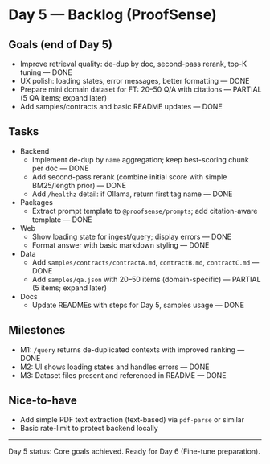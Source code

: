 # Day 5 — Backlog (ProofSense)

## Goals (end of Day 5)
- Improve retrieval quality: de-dup by doc, second-pass rerank, top-K tuning — DONE
- UX polish: loading states, error messages, better formatting — DONE
- Prepare mini domain dataset for FT: 20–50 Q/A with citations — PARTIAL (5 QA items; expand later)
- Add samples/contracts and basic README updates — DONE

## Tasks
- Backend
  - Implement de-dup by `name` aggregation; keep best-scoring chunk per doc — DONE
  - Add second-pass rerank (combine initial score with simple BM25/length prior) — DONE
  - Add `/healthz` detail: if Ollama, return first tag name — DONE
- Packages
  - Extract prompt template to `@proofsense/prompts`; add citation-aware template — DONE
- Web
  - Show loading state for ingest/query; display errors — DONE
  - Format answer with basic markdown styling — DONE
- Data
  - Add `samples/contracts/contractA.md`, `contractB.md`, `contractC.md` — DONE
  - Add `samples/qa.json` with 20–50 items (domain-specific) — PARTIAL (5 items; expand later)
- Docs
  - Update READMEs with steps for Day 5, samples usage — DONE

## Milestones
- M1: `/query` returns de-duplicated contexts with improved ranking — DONE
- M2: UI shows loading states and handles errors — DONE
- M3: Dataset files present and referenced in README — DONE

## Nice-to-have
- Add simple PDF text extraction (text-based) via `pdf-parse` or similar
- Basic rate-limit to protect backend locally

---
Day 5 status: Core goals achieved. Ready for Day 6 (Fine-tune preparation).
